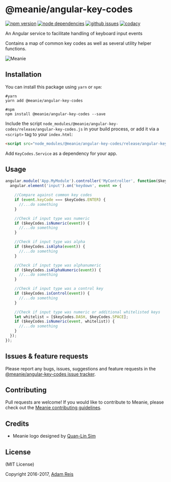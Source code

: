# @meanie/angular-key-codes

[![npm version](https://img.shields.io/npm/v/@meanie/angular-key-codes.svg)](https://www.npmjs.com/package/@meanie/angular-key-codes)
[![node dependencies](https://david-dm.org/meanie/angular-key-codes.svg)](https://david-dm.org/meanie/angular-key-codes)
[![github issues](https://img.shields.io/github/issues/meanie/angular-key-codes.svg)](https://github.com/meanie/angular-key-codes/issues)
[![codacy](https://img.shields.io/codacy/aeb62c52c95d45ff92eca4fcfc32e6ef.svg)](https://www.codacy.com/app/meanie/angular-key-codes)


An Angular service to facilitate handling of keyboard input events

Contains a map of common key codes as well as several utility helper functions.

![Meanie](https://raw.githubusercontent.com/meanie/meanie/master/meanie-logo-full.png)

## Installation

You can install this package using `yarn` or `npm`:

```shell
#yarn
yarn add @meanie/angular-key-codes

#npm
npm install @meanie/angular-key-codes --save
```

Include the script `node_modules/@meanie/angular-key-codes/release/angular-key-codes.js` in your build process, or add it via a `<script>` tag to your `index.html`:

```html
<script src="node_modules/@meanie/angular-key-codes/release/angular-key-codes.js"></script>
```

Add `KeyCodes.Service` as a dependency for your app.

## Usage

```js
angular.module('App.MyModule').controller('MyController', function($keyCodes) {
  angular.element('input').on('keydown', event => {

    //Compare against common key codes
    if (event.keyCode === $keyCodes.ENTER) {
      //...do something
    }

    //Check if input type was numeric
    if ($keyCodes.isNumeric(event)) {
      //...do something
    }

    //Check if input type was alpha
    if ($keyCodes.isAlpha(event)) {
      //...do something
    }

    //Check if input type was alphanumeric
    if ($keyCodes.isAlphaNumeric(event)) {
      //...do something
    }

    //Check if input type was a control key
    if ($keyCodes.isControl(event)) {
      //...do something
    }

    //Check if input type was numeric or additional whitelisted keys
    let whitelist = [$keyCodes.DASH, $keyCodes.SPACE];
    if ($keyCodes.isNumeric(event, whitelist)) {
      //...do something
    }
  });
});
```

## Issues & feature requests

Please report any bugs, issues, suggestions and feature requests in the [@meanie/angular-key-codes issue tracker](https://github.com/meanie/angular-key-codes/issues).

## Contributing

Pull requests are welcome! If you would like to contribute to Meanie, please check out the [Meanie contributing guidelines](https://github.com/meanie/meanie/blob/master/CONTRIBUTING.md).

## Credits

* Meanie logo designed by [Quan-Lin Sim](mailto:quan.lin.sim+meanie@gmail.com)

## License

(MIT License)

Copyright 2016-2017, [Adam Reis](https://adam.reis.nz)
